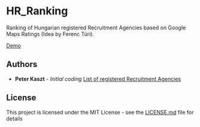 # HR_Ranking

Ranking of Hungarian registered Recruitment Agencies based on Google Maps Ratings (Idea by Ferenc Túri).

[Demo](talentstackhu.eu.pythonanywhere.com)

## Authors

* **Peter Kaszt** - *Initial coding*
[List of registered Recruitment Agencies](https://nfsz.munka.hu/nfsz/document/1/1/5/5/doc_url/KOZVETITOK_orszagos_lista_2020_II_nev.pdf)

## License

This project is licensed under the MIT License - see the [LICENSE.md](LICENSE.md) file for details
